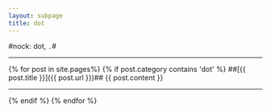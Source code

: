 ```yaml
---
layout: subpage
title: dot
---
```


#nock: dot, `.`#

---
{% for post in site.pages%}
 {% if post.category contains 'dot' %}
##[{{ post.title }}]({{ post.url }})##
{{ post.content }}

---
{% endif %}
{% endfor %}



